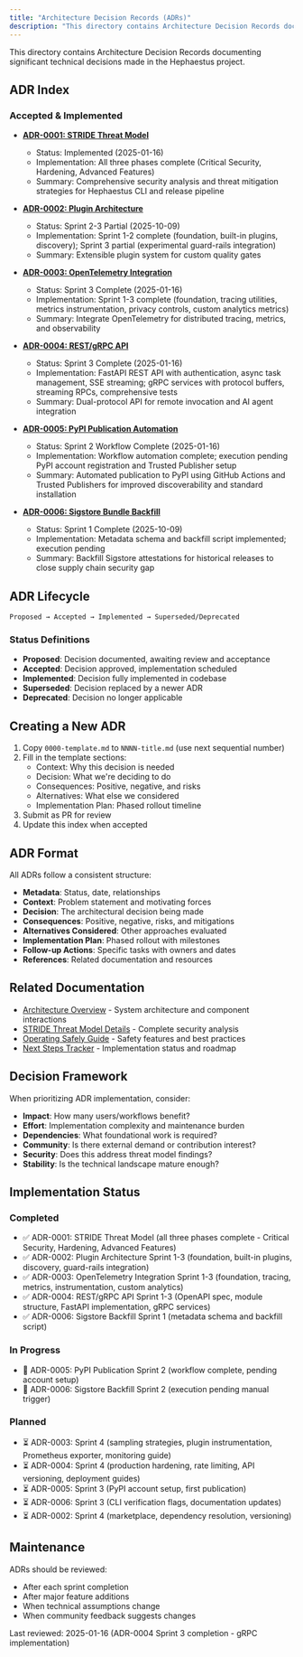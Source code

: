 ```yaml
---
title: "Architecture Decision Records (ADRs)"
description: "This directory contains Architecture Decision Records documenting significant technical decisions made in the Hephaestus project. - ADR-0001: STRIDE Threat..."
---
```

This directory contains Architecture Decision Records documenting significant technical decisions made in the Hephaestus project.

## ADR Index

### Accepted & Implemented

- **[ADR-0001: STRIDE Threat Model](/adr/./0001-stride-threat-model/)**
  - Status: Implemented (2025-01-16)
  - Implementation: All three phases complete (Critical Security, Hardening, Advanced Features)
  - Summary: Comprehensive security analysis and threat mitigation strategies for Hephaestus CLI and release pipeline

- **[ADR-0002: Plugin Architecture](/adr/./0002-plugin-architecture/)**
  - Status: Sprint 2-3 Partial (2025-10-09)
  - Implementation: Sprint 1-2 complete (foundation, built-in plugins, discovery); Sprint 3 partial (experimental guard-rails integration)
  - Summary: Extensible plugin system for custom quality gates

- **[ADR-0003: OpenTelemetry Integration](/adr/./0003-opentelemetry-integration/)**
  - Status: Sprint 3 Complete (2025-01-16)
  - Implementation: Sprint 1-3 complete (foundation, tracing utilities, metrics instrumentation, privacy controls, custom analytics metrics)
  - Summary: Integrate OpenTelemetry for distributed tracing, metrics, and observability

- **[ADR-0004: REST/gRPC API](/adr/./0004-rest-grpc-api/)**
  - Status: Sprint 3 Complete (2025-01-16)
  - Implementation: FastAPI REST API with authentication, async task management, SSE streaming; gRPC services with protocol buffers, streaming RPCs, comprehensive tests
  - Summary: Dual-protocol API for remote invocation and AI agent integration

- **[ADR-0005: PyPI Publication Automation](/adr/./0005-pypi-publication/)**
  - Status: Sprint 2 Workflow Complete (2025-01-16)
  - Implementation: Workflow automation complete; execution pending PyPI account registration and Trusted Publisher setup
  - Summary: Automated publication to PyPI using GitHub Actions and Trusted Publishers for improved discoverability and standard installation

- **[ADR-0006: Sigstore Bundle Backfill](/adr/./0006-sigstore-backfill/)**
  - Status: Sprint 1 Complete (2025-10-09)
  - Implementation: Metadata schema and backfill script implemented; execution pending
  - Summary: Backfill Sigstore attestations for historical releases to close supply chain security gap

## ADR Lifecycle

```
Proposed → Accepted → Implemented → Superseded/Deprecated
```

### Status Definitions

- **Proposed**: Decision documented, awaiting review and acceptance
- **Accepted**: Decision approved, implementation scheduled
- **Implemented**: Decision fully implemented in codebase
- **Superseded**: Decision replaced by a newer ADR
- **Deprecated**: Decision no longer applicable

## Creating a New ADR

1. Copy `0000-template.md` to `NNNN-title.md` (use next sequential number)
2. Fill in the template sections:
   - Context: Why this decision is needed
   - Decision: What we're deciding to do
   - Consequences: Positive, negative, and risks
   - Alternatives: What else we considered
   - Implementation Plan: Phased rollout timeline
3. Submit as PR for review
4. Update this index when accepted

## ADR Format

All ADRs follow a consistent structure:

- **Metadata**: Status, date, relationships
- **Context**: Problem statement and motivating forces
- **Decision**: The architectural decision being made
- **Consequences**: Positive, negative, risks, and mitigations
- **Alternatives Considered**: Other approaches evaluated
- **Implementation Plan**: Phased rollout with milestones
- **Follow-up Actions**: Specific tasks with owners and dates
- **References**: Related documentation and resources

## Related Documentation

- [Architecture Overview](/explanation/architecture/) - System architecture and component interactions
- [STRIDE Threat Model Details](/adr/./0001-stride-threat-model/) - Complete security analysis
- [Operating Safely Guide](/how-to/operating-safely/) - Safety features and best practices
- [Next Steps Tracker](/Next_Steps/) - Implementation status and roadmap

## Decision Framework

When prioritizing ADR implementation, consider:

- **Impact**: How many users/workflows benefit?
- **Effort**: Implementation complexity and maintenance burden
- **Dependencies**: What foundational work is required?
- **Community**: Is there external demand or contribution interest?
- **Security**: Does this address threat model findings?
- **Stability**: Is the technical landscape mature enough?

## Implementation Status

### Completed

- ✅ ADR-0001: STRIDE Threat Model (all three phases complete - Critical Security, Hardening, Advanced Features)
- ✅ ADR-0002: Plugin Architecture Sprint 1-3 (foundation, built-in plugins, discovery, guard-rails integration)
- ✅ ADR-0003: OpenTelemetry Integration Sprint 1-3 (foundation, tracing, metrics, instrumentation, custom analytics)
- ✅ ADR-0004: REST/gRPC API Sprint 1-3 (OpenAPI spec, module structure, FastAPI implementation, gRPC services)
- ✅ ADR-0006: Sigstore Backfill Sprint 1 (metadata schema and backfill script)

### In Progress

- 🔄 ADR-0005: PyPI Publication Sprint 2 (workflow complete, pending account setup)
- 🔄 ADR-0006: Sigstore Backfill Sprint 2 (execution pending manual trigger)

### Planned

- ⏳ ADR-0003: Sprint 4 (sampling strategies, plugin instrumentation, Prometheus exporter, monitoring guide)
- ⏳ ADR-0004: Sprint 4 (production hardening, rate limiting, API versioning, deployment guides)
- ⏳ ADR-0005: Sprint 3 (PyPI account setup, first publication)
- ⏳ ADR-0006: Sprint 3 (CLI verification flags, documentation updates)
- ⏳ ADR-0002: Sprint 4 (marketplace, dependency resolution, versioning)

## Maintenance

ADRs should be reviewed:

- After each sprint completion
- After major feature additions
- When technical assumptions change
- When community feedback suggests changes

Last reviewed: 2025-01-16 (ADR-0004 Sprint 3 completion - gRPC implementation)
